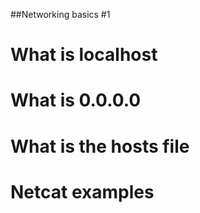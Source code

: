 ##Networking basics #1
# What is localhost
# What is 0.0.0.0
# What is the hosts file
# Netcat examples
